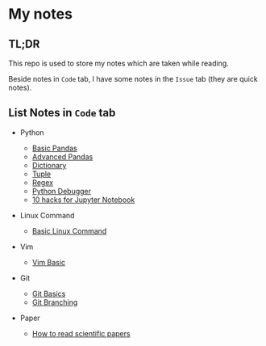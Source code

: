 # My notes

## TL;DR

This repo is used to store my notes which are taken while reading.

Beside notes in `Code` tab, I have some notes in the `Issue` tab (they are quick notes).

## List Notes in `Code` tab

* Python
  * [Basic Pandas](Python/Basic%20Pandas.md)
  * [Advanced Pandas](Python/Advanced%20Pandas.md)
  * [Dictionary](Python/Dictionary.md)
  * [Tuple](Python/Tuple.md)
  * [Regex](Python/Regex.md)
  * [Python Debugger](Python/Python%20Debugger.md)
  * [10 hacks for Jupyter Notebook](Python/10%20hacks%20for%20Jupyter%20Notebook.md)
  
* Linux Command
  * [Basic Linux Command](Linux%20Command/basic_linux_command.md)
  
* Vim
  * [Vim Basic](Vim/vim_basic.md)

* Git
  * [Git Basics](Git/Git%20Basics.md)
  * [Git Branching](Git/Git%20Branching.md)

* Paper
  * [How to read scientific papers](Paper/How%20To%20Read%20Scientific%20Papers.md)
